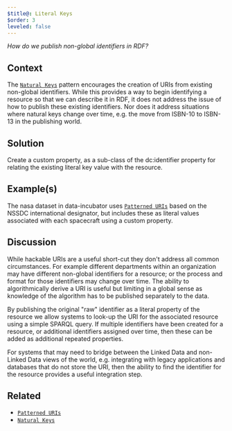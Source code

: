 ```yaml
---
$title@: Literal Keys
$order: 3
leveled: false
---
```


*How do we publish non-global identifiers in RDF?*

## Context

The [`Natural Keys`](../chapter-2/natural-keys) pattern encourages the creation of URIs from existing non-global identifiers. While this provides a way to begin identifying a resource so that we can describe it in RDF, it does not address the issue of how to publish these existing identifiers. Nor does it address situations where natural keys change over time, e.g. the move from ISBN-10 to ISBN-13 in the publishing world.

## Solution

Create a custom property, as a sub-class of the dc:identifier property for relating the existing literal key value with the resource.

## Example(s)

The nasa dataset in data-incubator uses [`Patterned URIs`](../chapter-2/patterned-uris) based on the NSSDC international designator, but includes these as literal values associated with each spacecraft using a custom property.

## Discussion

While hackable URIs are a useful short-cut they don't address all common circumstances. For example different departments within an organization may have different non-global identifiers for a resource; or the process and format for those identifiers may change over time. The ability to algorithmically derive a URI is useful but limiting in a global sense as knowledge of the algorithm has to be published separately to the data.

By publishing the original "raw" identifier as a literal property of the resource we allow systems to look-up the URI for the associated resource using a simple SPARQL query. If multiple identifiers have been created for a resource, or additional identifiers assigned over time, then these can be added as additional repeated properties.

For systems that may need to bridge between the Linked Data and non-Linked Data views of the world, e.g. integrating with legacy applications and databases that do not store the URI, then the ability to find the identifier for the resource provides a useful integration step.

## Related

- [`Patterned URIs`](../chapter-2/patterned-uris)
- [`Natural Keys`](../chapter-2/natural-keys)
